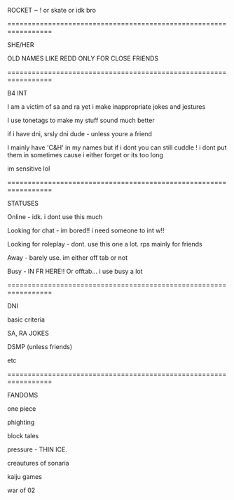 ROCKET ~ !
or skate or idk bro

=================================================================

SHE/HER

OLD NAMES LIKE REDD ONLY FOR CLOSE FRIENDS

=================================================================

B4 INT

I am a victim of sa and ra yet i make inappropriate jokes and jestures

I use tonetags to make my stuff sound much better

if i have dni, srsly dni dude - unless youre a friend

I mainly have 'C&H' in my names but if i dont you can still cuddle ! i dont put them in sometimes cause i either forget or its too long

im sensitive lol

=================================================================

STATUSES

Online - idk. i dont use this much

Looking for chat - im bored!! i need someone to int w!!

Looking for roleplay - dont. use this one a lot. rps mainly for friends

Away - barely use. im either off tab or not

Busy - IN FR HERE!! Or offtab... i use busy a lot

=================================================================

DNI

basic criteria

SA, RA JOKES

DSMP (unless friends)

etc

=================================================================

FANDOMS

one piece

phighting

block tales

pressure - THIN ICE.

creautures of sonaria

kaiju games

war of 02
